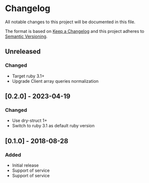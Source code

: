 # Changelog
All notable changes to this project will be documented in this file.

The format is based on [Keep a Changelog](http://keepachangelog.com/en/1.0.0/)
and this project adheres to [Semantic Versioning](http://semver.org/spec/v2.0.0.html).

## Unreleased
### Changed
- Target ruby 3.1+
- Upgrade Client array queries normalization

## [0.2.0] - 2023-04-19
### Changed
- Use dry-struct 1+
- Switch to ruby 3.1 as default ruby version

## [0.1.0] - 2018-08-28
### Added
- Initial release
- Support of <translation> service
- Support of <detect> service
